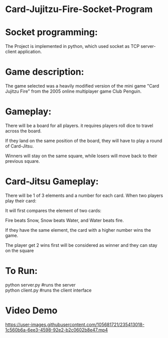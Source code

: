 # Card-Jujitzu-Fire-Socket-Program


# Socket programming:

The Project is implemented in python, which used socket as TCP server-client application.

# Game description:

The game selected was a heavily modified version of the mini game "Card Jujitzu Fire" from the 2005 online multiplayer game Club Penguin.

# Gameplay:

There will be a board for all players. it requires players roll dice to travel across the board.

If they land on the same position of the board, they will have to play a round of Card-Jitsu.

Winners will stay on the same square, while losers will move back to their previous square.

# Card-Jitsu Gameplay:

There will be 1 of 3 elements and a number for each card. When two players play their card:

It will first compares the element of two cards:

Fire beats Snow, Snow beats Water, and Water beats fire.

If they have the same element, the card with a higher number wins the game.

The player get 2 wins first will be considered as winner and they can stay on the square
# To Run:
python server.py  #runs the server\
python client.py  #runs the client interface 

# Video Demo
https://user-images.githubusercontent.com/105681721/235413018-1c560b6a-6ee3-4598-92e2-b2c0602b8e47.mp4




